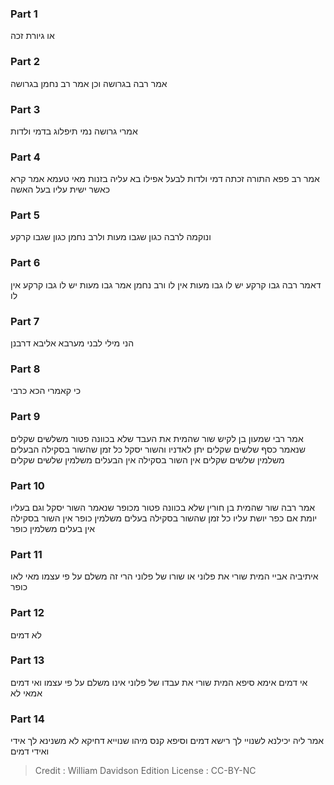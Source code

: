 
### Part 1
או גיורת זכה

### Part 2
אמר רבה בגרושה וכן אמר רב נחמן בגרושה

### Part 3
אמרי גרושה נמי תיפלוג בדמי ולדות

### Part 4
אמר רב פפא התורה זכתה דמי ולדות לבעל אפילו בא עליה בזנות מאי טעמא אמר קרא כאשר ישית עליו בעל האשה

### Part 5
ונוקמה לרבה כגון שגבו מעות ולרב נחמן כגון שגבו קרקע

### Part 6
דאמר רבה גבו קרקע יש לו גבו מעות אין לו ורב נחמן אמר גבו מעות יש לו גבו קרקע אין לו

### Part 7
הני מילי לבני מערבא אליבא דרבנן

### Part 8
כי קאמרי הכא כרבי

### Part 9
אמר רבי שמעון בן לקיש שור שהמית את העבד שלא בכוונה פטור משלשים שקלים שנאמר כסף שלשים שקלים יתן לאדניו והשור יסקל כל זמן שהשור בסקילה הבעלים משלמין שלשים שקלים אין השור בסקילה אין הבעלים משלמין שלשים שקלים

### Part 10
אמר רבה שור שהמית בן חורין שלא בכוונה פטור מכופר שנאמר השור יסקל וגם בעליו יומת אם כפר יושת עליו כל זמן שהשור בסקילה בעלים משלמין כופר אין השור בסקילה אין בעלים משלמין כופר

### Part 11
איתיביה אביי המית שורי את פלוני או שורו של פלוני הרי זה משלם על פי עצמו מאי לאו כופר

### Part 12
לא דמים

### Part 13
אי דמים אימא סיפא המית שורי את עבדו של פלוני אינו משלם על פי עצמו ואי דמים אמאי לא

### Part 14
אמר ליה יכילנא לשנויי לך רישא דמים וסיפא קנס מיהו שנוייא דחיקא לא משנינא לך אידי ואידי דמים

>Credit : William Davidson Edition
>License : CC-BY-NC